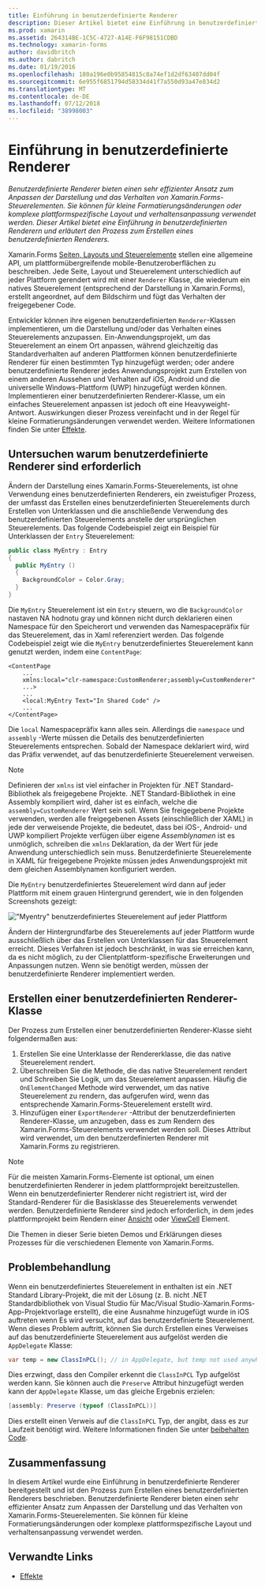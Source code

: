```yaml
---
title: Einführung in benutzerdefinierte Renderer
description: Dieser Artikel bietet eine Einführung in benutzerdefinierten Renderern und erläutert den Prozess zum Erstellen eines benutzerdefinierten Renderers.
ms.prod: xamarin
ms.assetid: 264314BE-1C5C-4727-A14E-F6F98151CDBD
ms.technology: xamarin-forms
author: davidbritch
ms.author: dabritch
ms.date: 01/19/2016
ms.openlocfilehash: 180a196e0b95854815c8a74ef1d2df63407dd04f
ms.sourcegitcommit: 6e955f6851794d58334d41f7a550d93a47e834d2
ms.translationtype: MT
ms.contentlocale: de-DE
ms.lasthandoff: 07/12/2018
ms.locfileid: "38998003"
---
```

# <a name="introduction-to-custom-renderers"></a>Einführung in benutzerdefinierte Renderer

_Benutzerdefinierte Renderer bieten einen sehr effizienter Ansatz zum Anpassen der Darstellung und das Verhalten von Xamarin.Forms-Steuerelementen. Sie können für kleine Formatierungsänderungen oder komplexe plattformspezifische Layout und verhaltensanpassung verwendet werden. Dieser Artikel bietet eine Einführung in benutzerdefinierten Renderern und erläutert den Prozess zum Erstellen eines benutzerdefinierten Renderers._

Xamarin.Forms [Seiten, Layouts und Steuerelemente](~/xamarin-forms/user-interface/controls/index.md) stellen eine allgemeine API, um plattformübergreifende mobile-Benutzeroberflächen zu beschreiben. Jede Seite, Layout und Steuerelement unterschiedlich auf jeder Plattform gerendert wird mit einer `Renderer` Klasse, die wiederum ein natives Steuerelement (entsprechend der Darstellung in Xamarin.Forms), erstellt angeordnet, auf dem Bildschirm und fügt das Verhalten der freigegebener Code.

Entwickler können ihre eigenen benutzerdefinierten `Renderer`-Klassen implementieren, um die Darstellung und/oder das Verhalten eines Steuerelements anzupassen. Ein-Anwendungsprojekt, um das Steuerelement an einem Ort anpassen, während gleichzeitig das Standardverhalten auf anderen Plattformen können benutzerdefinierte Renderer für einen bestimmten Typ hinzugefügt werden; oder andere benutzerdefinierte Renderer jedes Anwendungsprojekt zum Erstellen von einem anderen Aussehen und Verhalten auf iOS, Android und die universelle Windows-Plattform (UWP) hinzugefügt werden können. Implementieren einer benutzerdefinierten Renderer-Klasse, um ein einfaches Steuerelement anpassen ist jedoch oft eine Heavyweight-Antwort. Auswirkungen dieser Prozess vereinfacht und in der Regel für kleine Formatierungsänderungen verwendet werden. Weitere Informationen finden Sie unter [Effekte](~/xamarin-forms/app-fundamentals/effects/index.md).

## <a name="examining-why-custom-renderers-are-necessary"></a>Untersuchen warum benutzerdefinierte Renderer sind erforderlich

Ändern der Darstellung eines Xamarin.Forms-Steuerelements, ist ohne Verwendung eines benutzerdefinierten Renderers, ein zweistufiger Prozess, der umfasst das Erstellen eines benutzerdefinierten Steuerelements durch Erstellen von Unterklassen und die anschließende Verwendung des benutzerdefinierten Steuerelements anstelle der ursprünglichen Steuerelements. Das folgende Codebeispiel zeigt ein Beispiel für Unterklassen der `Entry` Steuerelement:

```csharp
public class MyEntry : Entry
{
  public MyEntry ()
  {
    BackgroundColor = Color.Gray;
  }
}
```

Die `MyEntry` Steuerelement ist ein `Entry` steuern, wo die `BackgroundColor` nastaven NA hodnotu gray und können nicht durch deklarieren einen Namespace für den Speicherort und verwenden das Namespacepräfix für das Steuerelement, das in Xaml referenziert werden. Das folgende Codebeispiel zeigt wie die `MyEntry` benutzerdefiniertes Steuerelement kann genutzt werden, indem eine `ContentPage`:

```xaml
<ContentPage
    ...
    xmlns:local="clr-namespace:CustomRenderer;assembly=CustomRenderer"
    ...>
    ...
    <local:MyEntry Text="In Shared Code" />
    ...
</ContentPage>
```

Die `local` Namespacepräfix kann alles sein. Allerdings die `namespace` und `assembly` -Werte müssen die Details des benutzerdefinierten Steuerelements entsprechen. Sobald der Namespace deklariert wird, wird das Präfix verwendet, auf das benutzerdefinierte Steuerelement verweisen.

> [!NOTE]
> Definieren der `xmlns` ist viel einfacher in Projekten für .NET Standard-Bibliothek als freigegebene Projekte. .NET Standard-Bibliothek in eine Assembly kompiliert wird, daher ist es einfach, welche die `assembly=CustomRenderer` Wert sein soll. Wenn Sie freigegebene Projekte verwenden, werden alle freigegebenen Assets (einschließlich der XAML) in jede der verweisende Projekte, die bedeutet, dass bei iOS-, Android- und UWP kompiliert Projekte verfügen über eigene *Assemblynamen* ist es unmöglich, schreiben die `xmlns` Deklaration, da der Wert für jede Anwendung unterschiedlich sein muss. Benutzerdefinierte Steuerelemente in XAML für freigegebene Projekte müssen jedes Anwendungsprojekt mit dem gleichen Assemblynamen konfiguriert werden.

Die `MyEntry` benutzerdefiniertes Steuerelement wird dann auf jeder Plattform mit einem grauen Hintergrund gerendert, wie in den folgenden Screenshots gezeigt:

![](introduction-images/screenshots.png "\"Myentry\" benutzerdefiniertes Steuerelement auf jeder Plattform")

Ändern der Hintergrundfarbe des Steuerelements auf jeder Plattform wurde ausschließlich über das Erstellen von Unterklassen für das Steuerelement erreicht. Dieses Verfahren ist jedoch beschränkt, in was sie erreichen kann, da es nicht möglich, zu der Clientplattform-spezifische Erweiterungen und Anpassungen nutzen. Wenn sie benötigt werden, müssen der benutzerdefinierte Renderer implementiert werden.

## <a name="creating-a-custom-renderer-class"></a>Erstellen einer benutzerdefinierten Renderer-Klasse

Der Prozess zum Erstellen einer benutzerdefinierten Renderer-Klasse sieht folgendermaßen aus:

1. Erstellen Sie eine Unterklasse der Rendererklasse, die das native Steuerelement rendert.
1. Überschreiben Sie die Methode, die das native Steuerelement rendert und Schreiben Sie Logik, um das Steuerelement anpassen. Häufig die `OnElementChanged` Methode wird verwendet, um das native Steuerelement zu rendern, das aufgerufen wird, wenn das entsprechende Xamarin.Forms-Steuerelement erstellt wird.
1. Hinzufügen einer `ExportRenderer` -Attribut der benutzerdefinierten Renderer-Klasse, um anzugeben, dass es zum Rendern des Xamarin.Forms-Steuerelements verwendet werden soll. Dieses Attribut wird verwendet, um den benutzerdefinierten Renderer mit Xamarin.Forms zu registrieren.

> [!NOTE]
> Für die meisten Xamarin.Forms-Elemente ist optional, um einen benutzerdefinierten Renderer in jedem plattformprojekt bereitzustellen. Wenn ein benutzerdefinierter Renderer nicht registriert ist, wird der Standard-Renderer für die Basisklasse des Steuerelements verwendet werden. Benutzerdefinierte Renderer sind jedoch erforderlich, in dem jedes plattformprojekt beim Rendern einer [Ansicht](xref:Xamarin.Forms.View) oder [ViewCell](xref:Xamarin.Forms.ViewCell) Element.

Die Themen in dieser Serie bieten Demos und Erklärungen dieses Prozesses für die verschiedenen Elemente von Xamarin.Forms.

## <a name="troubleshooting"></a>Problembehandlung

Wenn ein benutzerdefiniertes Steuerelement in enthalten ist ein .NET Standard Library-Projekt, die mit der Lösung (z. B. nicht .NET Standardbibliothek von Visual Studio für Mac/Visual Studio-Xamarin.Forms-App-Projektvorlage erstellt), die eine Ausnahme hinzugefügt wurde in iOS auftreten wenn Es wird versucht, auf das benutzerdefinierte Steuerelement. Wenn dieses Problem auftritt, können Sie durch Erstellen eines Verweises auf das benutzerdefinierte Steuerelement aus aufgelöst werden die `AppDelegate` Klasse:

```csharp
var temp = new ClassInPCL(); // in AppDelegate, but temp not used anywhere
```

Dies erzwingt, dass den Compiler erkennt die `ClassInPCL` Typ aufgelöst werden kann. Sie können auch die `Preserve` Attribut hinzugefügt werden kann der `AppDelegate` Klasse, um das gleiche Ergebnis erzielen:

```csharp
[assembly: Preserve (typeof (ClassInPCL))]
```

Dies erstellt einen Verweis auf die `ClassInPCL` Typ, der angibt, dass es zur Laufzeit benötigt wird. Weitere Informationen finden Sie unter [beibehalten Code](~/ios/deploy-test/linker.md).

## <a name="summary"></a>Zusammenfassung

In diesem Artikel wurde eine Einführung in benutzerdefinierte Renderer bereitgestellt und ist den Prozess zum Erstellen eines benutzerdefinierten Renderers beschrieben. Benutzerdefinierte Renderer bieten einen sehr effizienter Ansatz zum Anpassen der Darstellung und das Verhalten von Xamarin.Forms-Steuerelementen. Sie können für kleine Formatierungsänderungen oder komplexe plattformspezifische Layout und verhaltensanpassung verwendet werden.


## <a name="related-links"></a>Verwandte Links

- [Effekte](~/xamarin-forms/app-fundamentals/effects/index.md)
